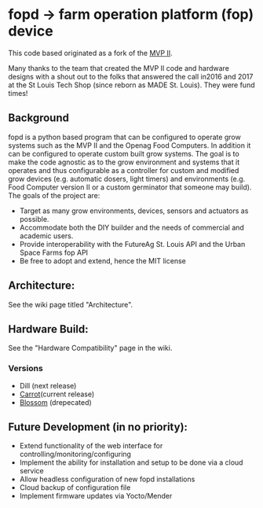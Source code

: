 # fopd -> farm operation platform (fop) device

This code based originated as a fork of the [MVP II](https://github.com/webbhm/OpenAg-MVP-II).

Many thanks to the team that created the MVP II code and hardware designs with a shout out to the folks that answered the call in2016 and 2017 at the St Louis Tech Shop (since reborn as MADE St. Louis). They were fund times!

## Background 

fopd is a python based program that can be configured to operate grow systems such as the MVP II and the Openag Food Computers. 
In addition it can be configured to operate custom built grow systems.  The goal is to make the code agnostic as to the grow environment and systems that it operates and thus configurable as a controller for custom and 
modified grow devices (e.g. automatic dosers, light timers) and environments (e.g. Food Computer version II or a custom germinator that someone may build).  The goals of the project are:

- Target as many grow environments, devices, sensors and actuators as possible.
- Accommodate both the DIY builder and the needs of commercial and academic users. 
- Provide interoperability with the FutureAg St. Louis API and the Urban Space Farms fop API
- Be free to adopt and extend, hence the MIT license 

## Architecture:

See the wiki page titled "Architecture".

## Hardware Build:

See the "Hardware Compatibility" page in the wiki.

### Versions

- Dill (next release)
- [Carrot](https://github.com/ferguman/fopd/wiki/Install-fopd-carrot)(current release)
- [Blossom](https://github.com/ferguman/fopd/wiki/Install-fopd-blossom)
 (drepecated)  


## Future Development (in no priority):
- Extend functionality of the web interface for controlling/monitoring/configuring
- Implement the ability for installation and setup to be done via a cloud service
- Allow headless configuration of new fopd installations
- Cloud backup of configuration file
- Implement firmware updates via Yocto/Mender

